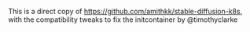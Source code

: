 This is a direct copy of https://github.com/amithkk/stable-diffusion-k8s, with the compatibility tweaks to fix the initcontainer by @timothyclarke